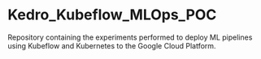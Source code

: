 # Kedro_Kubeflow_MLOps_POC
Repository containing the experiments performed to deploy ML pipelines using Kubeflow and Kubernetes to the Google Cloud Platform.
